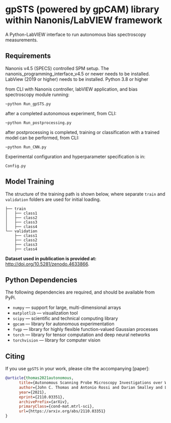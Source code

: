 # gpSTS (powered by gpCAM) library within Nanonis/LabVIEW framework
A Python-LabVIEW interface to run autonomous bias spectroscopy measurements.

## Requirements

Nanonis v4.5 (SPECS) controlled SPM setup.
The nanonis_programming_interface_v4.5 or newer needs to be installed.
LabView (2019 or higher) needs to be installed.
Python 3.8 or higher

from CLI with Nanonis controller, labVIEW application, and bias spectroscopy module
running:

```
~python Run_gpSTS.py
```

after a completed autonomous experiment, from CLI:

```
~python Run_postprocessing.py
```

after postprocessing is completed, training or classification with a trained model can be performed, from CLI:

```
~python Run_CNN.py
```

Experimental configuration and hyperparameter specification is in: 

```
Config.py
```

## Model Training

The structure of the training path is shown below, where separate ```train``` and ```validation``` folders are used for initial loading.

    ├── train
    │   ├── class1
    │   ├── class2
    │   ├── class3
    │   ├── class4
    └── validation
        ├── class1
        ├── class2
        ├── class3
        ├── class4

**Dataset used in publication is provided at:** http://doi.org/10.5281/zenodo.4633866.

## Python Dependencies

The following dependencies are required, and should be available from PyPi.

* ```numpy```   — support for large, multi-dimensional arrays
* ```matplotlib``` — visualization tool
* ```scipy``` — scientific and technical computing library
* ```gpcam``` — library for autonomous experimentation
* ```fvgp``` — library for highly flexible function-valued Gaussian processes
* ```torch``` — library for tensor computation and deep neural networks
* ```torchvision``` — library for computer vision

## Citing

If you use `gpSTS` in your work, please cite the accompanying [paper]:

```bibtex
@article{thomas2021autonomous,
      title={Autonomous Scanning Probe Microscopy Investigations over WS₂ and Au{111}}, 
      author={John C. Thomas and Antonio Rossi and Darian Smalley and Luca Francaviglia and Zhuohang Yu and Tianyi Zhang and Shalini Kumari and Joshua A. Robinson and Mauricio Terrones and Masahiro Ishigami and Eli Rotenberg and Edward Barnard and Archana Raja and Ed Wong and D. Frank Ogletree and Marcus Noack and Alexander Weber-Bargioni},
      year={2021},
      eprint={2110.03351},
      archivePrefix={arXiv},
      primaryClass={cond-mat.mtrl-sci},
      url={https://arxiv.org/abs/2110.03351}
}
